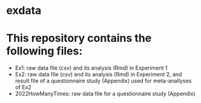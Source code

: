 # exdata

# This repository contains the following files:
- Ex1: raw data file (csv) and its analysis (Rmd) in Experiment 1
- Ex2: raw data file (csv) and its analysis (Rmd) in Experiment 2, and result file of a questionnaire study (Appendix) used for meta-anallyses of Ex2
- 2022HowManyTimes: raw data file for a questionnaire study (Appendix)
